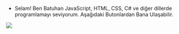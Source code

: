- Selam! Ben Batuhan 
 JavaScript, HTML, CSS, C# ve diğer dillerde programlamayı seviyorum.
 Aşağıdaki Butonlardan Bana Ulaşabilir.
<img src="https://camo.githubusercontent.com/57912044135fa250890761441ea6de6361c09f01396a1f5845c45dc44af77e44/68747470733a2f2f6b6f6d617265762e636f6d2f67687076632f3f757365726e616d653d587065617778646426636f6c6f723d646331343363" data-canonical-src="https://komarev.com/ghpvc/?username=Xpeawxdd&amp;color=dc143c" style="max-width:100%;">
<img 
https://discord.com/users/732661311808208997



